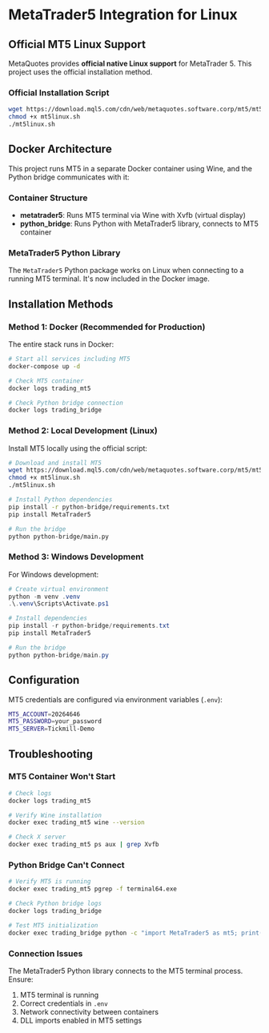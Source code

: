 # MetaTrader5 Integration for Linux

## Official MT5 Linux Support

MetaQuotes provides **official native Linux support** for MetaTrader 5. This project uses the official installation method.

### Official Installation Script

```bash
wget https://download.mql5.com/cdn/web/metaquotes.software.corp/mt5/mt5linux.sh
chmod +x mt5linux.sh
./mt5linux.sh
```

## Docker Architecture

This project runs MT5 in a separate Docker container using Wine, and the Python bridge communicates with it:

### Container Structure
- **metatrader5**: Runs MT5 terminal via Wine with Xvfb (virtual display)
- **python_bridge**: Runs Python with MetaTrader5 library, connects to MT5 container

### MetaTrader5 Python Library

The `MetaTrader5` Python package works on Linux when connecting to a running MT5 terminal. It's now included in the Docker image.

## Installation Methods

### Method 1: Docker (Recommended for Production)

The entire stack runs in Docker:

```bash
# Start all services including MT5
docker-compose up -d

# Check MT5 container
docker logs trading_mt5

# Check Python bridge connection
docker logs trading_bridge
```

### Method 2: Local Development (Linux)

Install MT5 locally using the official script:

```bash
# Download and install MT5
wget https://download.mql5.com/cdn/web/metaquotes.software.corp/mt5/mt5linux.sh
chmod +x mt5linux.sh
./mt5linux.sh

# Install Python dependencies
pip install -r python-bridge/requirements.txt
pip install MetaTrader5

# Run the bridge
python python-bridge/main.py
```

### Method 3: Windows Development

For Windows development:

```powershell
# Create virtual environment
python -m venv .venv
.\.venv\Scripts\Activate.ps1

# Install dependencies
pip install -r python-bridge/requirements.txt
pip install MetaTrader5

# Run the bridge
python python-bridge/main.py
```

## Configuration

MT5 credentials are configured via environment variables (`.env`):

```bash
MT5_ACCOUNT=20264646
MT5_PASSWORD=your_password
MT5_SERVER=Tickmill-Demo
```

## Troubleshooting

### MT5 Container Won't Start
```bash
# Check logs
docker logs trading_mt5

# Verify Wine installation
docker exec trading_mt5 wine --version

# Check X server
docker exec trading_mt5 ps aux | grep Xvfb
```

### Python Bridge Can't Connect
```bash
# Verify MT5 is running
docker exec trading_mt5 pgrep -f terminal64.exe

# Check Python bridge logs
docker logs trading_bridge

# Test MT5 initialization
docker exec trading_bridge python -c "import MetaTrader5 as mt5; print(mt5.initialize())"
```

### Connection Issues

The MetaTrader5 Python library connects to the MT5 terminal process. Ensure:
1. MT5 terminal is running
2. Correct credentials in `.env`
3. Network connectivity between containers
4. DLL imports enabled in MT5 settings


